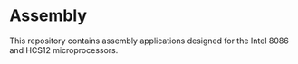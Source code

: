 # Assembly

This repository contains assembly applications designed for the Intel 8086 and HCS12 microprocessors.
